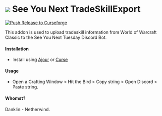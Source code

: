 # ![](favicon-32x32.png) See You Next TradeSkillExport

[![Push Release to Curseforge](https://github.com/bdanklin/tradeskill/actions/workflows/main.yml/badge.svg?branch=main)](https://github.com/bdanklin/tradeskill/actions/workflows/main.yml)

This addon is used to upload tradeskill information from World of Warcraft Classic to the See You Next Tuesday Discord Bot.

#### Installation

- Install using [Ajour](https://github.com/ajour/ajour) or [Curse](https://www.curseforge.com/wow/addons/see-you-next-tradeskill-export)

#### Usage

- Open a Crafting Window > Hit the Bird > Copy string > Open Discord > Paste string.

#### Whomst?

Danklin - Netherwind.
